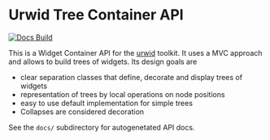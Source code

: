 Urwid Tree Container API
========================
[![Docs Build][rtfd-img]][rtfd]

This is a Widget Container API for the [urwid](http://urwid.org/) toolkit.
It uses a MVC approach and allows to build trees of widgets.
Its design goals are

* clear separation classes that define, decorate and display trees of widgets
* representation of trees by local operations on node positions
* easy to use default implementation for simple trees
* Collapses are considered decoration

See the `docs/` subdirectory for autogenetated API docs.

[rtfd-img]: https://readthedocs.org/projects/urwidtrees/badge/
[rtfd]: https://urwidtrees.readthedocs.org/en/latest/
